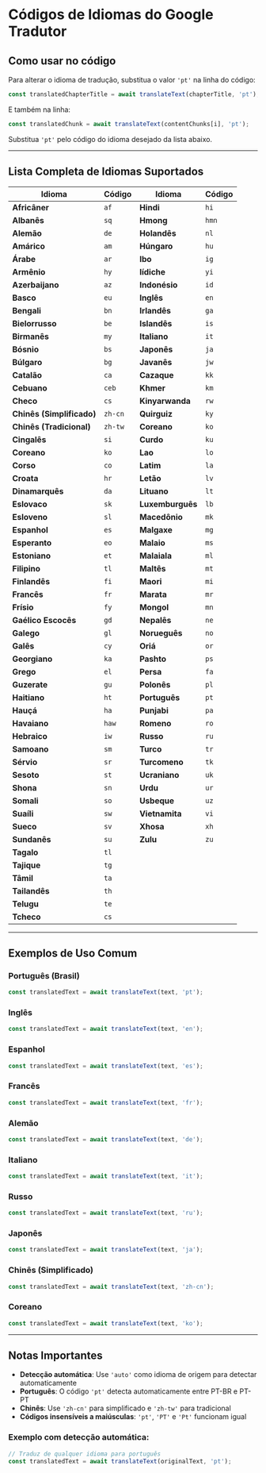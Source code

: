 # Códigos de Idiomas do Google Tradutor

## Como usar no código

Para alterar o idioma de tradução, substitua o valor `'pt'` na linha do código:

```javascript
const translatedChapterTitle = await translateText(chapterTitle, 'pt');
```

E também na linha:

```javascript
const translatedChunk = await translateText(contentChunks[i], 'pt');
```

Substitua `'pt'` pelo código do idioma desejado da lista abaixo.

---

## Lista Completa de Idiomas Suportados

| Idioma | Código | Idioma | Código |
|--------|--------|--------|--------|
| **Africâner** | `af` | **Hindi** | `hi` |
| **Albanês** | `sq` | **Hmong** | `hmn` |
| **Alemão** | `de` | **Holandês** | `nl` |
| **Amárico** | `am` | **Húngaro** | `hu` |
| **Árabe** | `ar` | **Ibo** | `ig` |
| **Armênio** | `hy` | **Iídiche** | `yi` |
| **Azerbaijano** | `az` | **Indonésio** | `id` |
| **Basco** | `eu` | **Inglês** | `en` |
| **Bengali** | `bn` | **Irlandês** | `ga` |
| **Bielorrusso** | `be` | **Islandês** | `is` |
| **Birmanês** | `my` | **Italiano** | `it` |
| **Bósnio** | `bs` | **Japonês** | `ja` |
| **Búlgaro** | `bg` | **Javanês** | `jw` |
| **Catalão** | `ca` | **Cazaque** | `kk` |
| **Cebuano** | `ceb` | **Khmer** | `km` |
| **Checo** | `cs` | **Kinyarwanda** | `rw` |
| **Chinês (Simplificado)** | `zh-cn` | **Quirguiz** | `ky` |
| **Chinês (Tradicional)** | `zh-tw` | **Coreano** | `ko` |
| **Cingalês** | `si` | **Curdo** | `ku` |
| **Coreano** | `ko` | **Lao** | `lo` |
| **Corso** | `co` | **Latim** | `la` |
| **Croata** | `hr` | **Letão** | `lv` |
| **Dinamarquês** | `da` | **Lituano** | `lt` |
| **Eslovaco** | `sk` | **Luxemburguês** | `lb` |
| **Esloveno** | `sl` | **Macedônio** | `mk` |
| **Espanhol** | `es` | **Malgaxe** | `mg` |
| **Esperanto** | `eo` | **Malaio** | `ms` |
| **Estoniano** | `et` | **Malaiala** | `ml` |
| **Filipino** | `tl` | **Maltês** | `mt` |
| **Finlandês** | `fi` | **Maori** | `mi` |
| **Francês** | `fr` | **Marata** | `mr` |
| **Frísio** | `fy` | **Mongol** | `mn` |
| **Gaélico Escocês** | `gd` | **Nepalês** | `ne` |
| **Galego** | `gl` | **Norueguês** | `no` |
| **Galês** | `cy` | **Oriá** | `or` |
| **Georgiano** | `ka` | **Pashto** | `ps` |
| **Grego** | `el` | **Persa** | `fa` |
| **Guzerate** | `gu` | **Polonês** | `pl` |
| **Haitiano** | `ht` | **Português** | `pt` |
| **Hauçá** | `ha` | **Punjabi** | `pa` |
| **Havaiano** | `haw` | **Romeno** | `ro` |
| **Hebraico** | `iw` | **Russo** | `ru` |
| **Samoano** | `sm` | **Turco** | `tr` |
| **Sérvio** | `sr` | **Turcomeno** | `tk` |
| **Sesoto** | `st` | **Ucraniano** | `uk` |
| **Shona** | `sn` | **Urdu** | `ur` |
| **Somali** | `so` | **Usbeque** | `uz` |
| **Suaíli** | `sw` | **Vietnamita** | `vi` |
| **Sueco** | `sv` | **Xhosa** | `xh` |
| **Sundanês** | `su` | **Zulu** | `zu` |
| **Tagalo** | `tl` | | |
| **Tajique** | `tg` | | |
| **Tâmil** | `ta` | | |
| **Tailandês** | `th` | | |
| **Telugu** | `te` | | |
| **Tcheco** | `cs` | | |

---

## Exemplos de Uso Comum

### Português (Brasil)
```javascript
const translatedText = await translateText(text, 'pt');
```

### Inglês
```javascript
const translatedText = await translateText(text, 'en');
```

### Espanhol
```javascript
const translatedText = await translateText(text, 'es');
```

### Francês
```javascript
const translatedText = await translateText(text, 'fr');
```

### Alemão
```javascript
const translatedText = await translateText(text, 'de');
```

### Italiano
```javascript
const translatedText = await translateText(text, 'it');
```

### Russo
```javascript
const translatedText = await translateText(text, 'ru');
```

### Japonês
```javascript
const translatedText = await translateText(text, 'ja');
```

### Chinês (Simplificado)
```javascript
const translatedText = await translateText(text, 'zh-cn');
```

### Coreano
```javascript
const translatedText = await translateText(text, 'ko');
```

---

## Notas Importantes

- **Detecção automática**: Use `'auto'` como idioma de origem para detectar automaticamente
- **Português**: O código `'pt'` detecta automaticamente entre PT-BR e PT-PT
- **Chinês**: Use `'zh-cn'` para simplificado e `'zh-tw'` para tradicional
- **Códigos insensíveis a maiúsculas**: `'pt'`, `'PT'` e `'Pt'` funcionam igual

### Exemplo com detecção automática:
```javascript
// Traduz de qualquer idioma para português
const translatedText = await translateText(originalText, 'pt');
```
